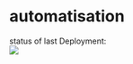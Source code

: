 # automatisation

status of last Deployment:<br>
<img src="https://github.com/selenophiles2/automatisation/workflows/myAutomatisation/badge.svg?branch=master"><br>
